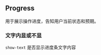 <div class="demo-header">
<p class="overviewicon">
  <span class="wapi-business-slider"/>
</p>

## Progress

<nova-uxlink widget-name="Progress"></nova-uxlink>

用于展示操作进度，告知用户当前状态和预期。
</div>

### 文字内显或不显

`show-text` 是否显示进度条文字内容

<nova-demo-view link="progress/text-inside-or-no-text"></nova-demo-view>

<br>
